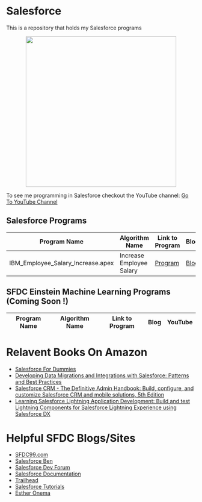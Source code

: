 # Salesforce
This is a repository that holds my Salesforce programs
<p align="center">
  <img src="https://live.staticflickr.com/5575/15068114829_e635f07b17.jpg" width="400"/>
</p>
To see me programming in Salesforce checkout the YouTube channel: <a target="_blank" href="https://www.youtube.com/playlist?list=PLBhJnyA0V0uLedCF6sXu1wI3tdOTCDnDY">Go To YouTube Channel</a>



## Salesforce Programs
Program Name | Algorithm Name| Link to Program | Blog | YouTube
--- | --- | --- | --- | ---
IBM_Employee_Salary_Increase.apex |  Increase Employee Salary |  [Program](https://github.com/randerson112358/SFDC/blob/master/IBM_Employee_Salary_Increase.apex) | [Blog](https://medium.com/@randerson112358/salesforce-visualforce-1d8fb25a1d48) | [YouTube](https://www.youtube.com/watch?v=oxFvYF2T2nI&list=PLBhJnyA0V0uLedCF6sXu1wI3tdOTCDnDY&index=16)


## SFDC Einstein Machine Learning Programs (Coming Soon !)
Program Name | Algorithm Name| Link to Program | Blog | YouTube
--- | --- | --- | --- | ---




# Relavent Books On Amazon
* [Salesforce For Dummies](https://www.amazon.com/gp/product/1119239311/ref=as_li_tl?ie=UTF8&tag=github01d-20&camp=1789&creative=9325&linkCode=as2&creativeASIN=1119239311&linkId=9e4a70166f15b7d8ac0360e8778d9121)
* [Developing Data Migrations and Integrations with Salesforce: Patterns and Best Practices](https://www.amazon.com/gp/product/1484242084/ref=as_li_tl?ie=UTF8&tag=github01d-20&camp=1789&creative=9325&linkCode=as2&creativeASIN=1484242084&linkId=edf098be2ff77b6ab7ed5291ba4f774a)
* [Salesforce CRM - The Definitive Admin Handbook: Build, configure, and customize Salesforce CRM and mobile solutions, 5th Edition](https://www.amazon.com/gp/product/B07R93VGJQ/ref=as_li_tl?ie=UTF8&tag=github01d-20&camp=1789&creative=9325&linkCode=as2&creativeASIN=B07R93VGJQ&linkId=572223a8ad598cb00bcc0beb6049f35f)
* [Learning Salesforce Lightning Application Development: Build and test Lightning Components for Salesforce Lightning Experience using Salesforce DX](https://www.amazon.com/gp/product/1787124673/ref=as_li_tl?ie=UTF8&tag=github01d-20&camp=1789&creative=9325&linkCode=as2&creativeASIN=1787124673&linkId=4f9845d3373c21e7cd165e34cd10f490)

# Helpful SFDC Blogs/Sites
* [SFDC99.com](http://www.sfdc99.com/)
* [Salesforce Ben](https://www.salesforceben.com/)
* [Salesforce Dev Forum](https://developer.salesforce.com/forums?dc=Apex_Code_Development#!/feedtype=RECENT&criteria=ALLQUESTIONS&)
* [Salesforce Documentation](https://developer.salesforce.com/docs/)
* [Trailhead](https://trailhead.salesforce.com/)
* [Salesforce Tutorials](http://www.salesforcetutorial.com/)
* [Esther Onema](https://www.youtube.com/watch?v=ef8JLXOMsNs)






